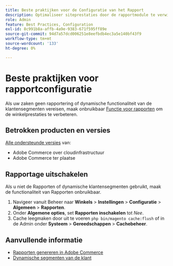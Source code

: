 ```yaml
---
title: Beste praktijken voor de Configuratie van het Rapport
description: Optimaliseer siteprestaties door de rapportmodule te verwijderen als u deze niet gebruikt.
role: Admin
feature: Best Practices, Configuration
exl-id: 8c991b8a-affb-4a9e-9383-671f595ff89e
source-git-commit: 94d7a57dcd006251e8eefbdb4ec3a5e140bf43f9
workflow-type: tm+mt
source-wordcount: '133'
ht-degree: 0%

---
```


# Beste praktijken voor rapportconfiguratie

Als uw zaken geen rapportering of dynamische functionaliteit van de klantensegmenten vereisen, maak onbruikbaar [Functie voor rapporten](https://docs.magento.com/user-guide/configuration/general/reports.html) om de winkelprestaties te verbeteren.

## Betrokken producten en versies

[Alle ondersteunde versies](../../../release/versions.md) van:

- Adobe Commerce over cloudinfrastructuur
- Adobe Commerce ter plaatse

## Rapportage uitschakelen

Als u niet de Rapporten of dynamische klantensegmenten gebruikt, maak de functionaliteit van Rapporten onbruikbaar.

1. Navigeer vanuit Beheer naar **Winkels** > **Instellingen** > **Configuratie** > **Algemeen** > **Rapporten**.
1. Onder **Algemene opties**, set **Rapporten inschakelen** tot *Nee*.
1. Cache leegmaken door uit te voeren `php bin/magento cache:flush` of in de Admin onder **Systeem** > **Gereedschappen** > **Cachebeheer**.

## Aanvullende informatie

- [Rapporten genereren in Adobe Commerce](https://docs.magento.com/user-guide/reports.html)
- [Dynamische segmenten van de klant](https://docs.magento.com/user-guide/marketing/customer-segments.html)
